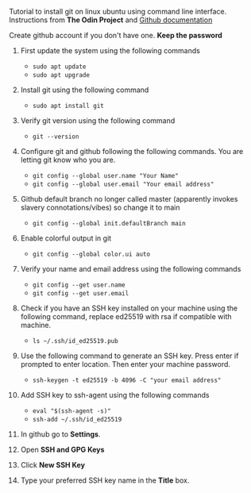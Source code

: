 Tutorial to install git on linux ubuntu using command line interface. 
Instructions from **The Odin Project** and [Github documentation](https://docs.github.com/en/authentication/connecting-to-github-with-ssh)

Create github account if you don't have one. **Keep the password**

1. First update the system using the following commands
    - ``` sudo apt update ```
    - ``` sudo apt upgrade ```

2. Install git using the following command 
    - ``` sudo apt install git ```

3. Verify git version using the following command
    - ``` git --version ```

4. Configure git and github following the following commands. You are letting git know who you are.
    - ``` git config --global user.name "Your Name" ```
    - ``` git config --global user.email "Your email address" ```

5. Github default branch no longer called master (apparently invokes slavery connotations/vibes) so change it to main
    - ``` git config --global init.defaultBranch main ```

6. Enable colorful output in git
    - ``` git config --global color.ui auto ```

7. Verify your name and email address using the following commands
    - ``` git config --get user.name ```
    - ``` git config --get user.email ```

8. Check if you have an SSH key installed on your machine using the following command, replace ed25519 with rsa if compatible with machine. 
    - ``` ls ~/.ssh/id_ed25519.pub ```

9. Use the following command to generate an SSH key. Press enter if prompted to enter location. Then enter your machine password.
    - ``` ssh-keygen -t ed25519 -b 4096 -C "your email address" ```

10. Add SSH key to ssh-agent using the following commands
    - ``` eval "$(ssh-agent -s)" ```
    - ``` ssh-add ~/.ssh/id_ed25519 ```

13. In github go to **Settings**.

14. Open **SSH and GPG Keys**

15. Click **New SSH Key**

16. Type your preferred SSH key name in the **Title** box. 

